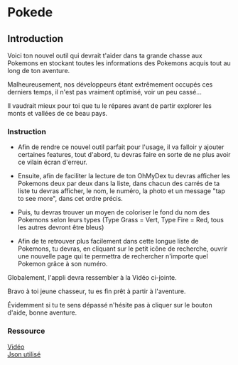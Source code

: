 # Pokede

## Introduction
  
Voici ton nouvel outil qui devrait t'aider dans ta grande chasse aux Pokemons en stockant toutes les informations des Pokemons acquis tout au long de ton aventure.

Malheureusement, nos développeurs étant extrêmement occupés ces derniers temps, il n'est pas vraiment optimisé, voir un peu cassé...

Il vaudrait mieux pour toi que tu le répares avant de partir explorer les monts et vallées de ce beau pays.

### Instruction

- Afin de rendre ce nouvel outil parfait pour l'usage, il va falloir y ajouter certaines features, tout d'abord, tu devras faire en sorte de ne plus avoir ce vilain écran d'erreur.          

- Ensuite, afin de faciliter la lecture de ton OhMyDex tu devras afficher les Pokemons deux par deux dans la liste, dans chacun des carrés de ta liste tu devras afficher, le nom, le numéro, la photo et un message "tap to see more", dans cet ordre précis. 

- Puis, tu devras trouver un moyen de coloriser le fond du nom des Pokemons selon leurs types (Type Grass = Vert, Type Fire = Red, tous les autres devront être bleus)

- Afin de te retrouver plus facilement dans cette longue liste de Pokemons, tu devras, en cliquant sur le petit icône de recherche, ouvrir une nouvelle page qui te permettra de rechercher n'importe quel Pokemon grâce à son numéro.

Globalement, l'appli devra ressembler à la Vidéo ci-jointe.

Bravo à toi jeune chasseur, tu es fin prêt à partir à l'aventure.

Évidemment si tu te sens dépassé n'hésite pas à cliquer sur le bouton d'aide, bonne aventure.

### Ressource

[Vidéo](https://source.ohmytag.fr/testtechnique/pokedex/-/blob/production/Resultat_demand%C3%A9.mp4)  
[Json utilisé](https://source.ohmytag.fr/testtechnique/pokedex/-/blob/production/pokedex.json)
